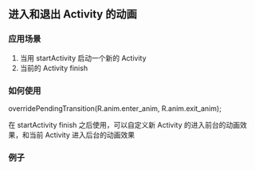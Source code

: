 ## 进入和退出 Activity 的动画

### 应用场景

1. 当用 startActivity 启动一个新的 Activity 
2. 当前的 Activity finish 

### 如何使用

overridePendingTransition(R.anim.enter_anim, R.anim.exit_anim);

在 startActivity finish 之后使用，可以自定义新 Activity 的进入前台的动画效果，和当前 Activity 进入后台的动画效果

### 例子

